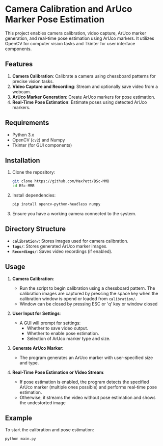 # Camera Calibration and ArUco Marker Pose Estimation

This project enables camera calibration, video capture, ArUco marker generation, and real-time pose estimation using ArUco markers. It utilizes OpenCV for computer vision tasks and Tkinter for user interface components.

## Features

1. **Camera Calibration**: Calibrate a camera using chessboard patterns for precise vision tasks.
2. **Video Capture and Recording**: Stream and optionally save video from a webcam.
3. **ArUco Marker Generation**: Create ArUco markers for pose estimation.
4. **Real-Time Pose Estimation**: Estimate poses using detected ArUco markers.

## Requirements

- Python 3.x
- OpenCV (`cv2`) and Numpy
- Tkinter (for GUI components)

## Installation

1. Clone the repository:
    ```bash
    git clone https://github.com/MaxPett/BSc-MMB
    cd BSc-MMB
    ```

2. Install dependencies:
    ```bash
    pip install opencv-python-headless numpy
    ```

3. Ensure you have a working camera connected to the system.

## Directory Structure

- **`calibration/`**: Stores images used for camera calibration.
- **`tags/`**: Stores generated ArUco marker images.
- **`Recordings/`**: Saves video recordings (if enabled).

## Usage

1. **Camera Calibration**:
   - Run the script to begin calibration using a chessboard pattern. The calibration images are captured by pressing the space key when the calibration window is opend or loaded from `calibration/`.
   - Window can be closed by pressing ESC or 'q' key or window closed

2. **User Input for Settings**:
   - A GUI will prompt for settings:
     - Whether to save video output.
     - Whether to enable pose estimation.
     - Selection of ArUco marker type and size.

3. **Generate ArUco Marker**:
   - The program generates an ArUco marker with user-specified size and type.

4. **Real-Time Pose Estimation or Video Stream**:
   - If pose estimation is enabled, the program detects the specified ArUco marker (multiple ones possible) and performs real-time pose estimation.
   - Otherwise, it streams the video without pose estimation and shows the undestorted image

## Example

To start the calibration and pose estimation:
```bash
python main.py
